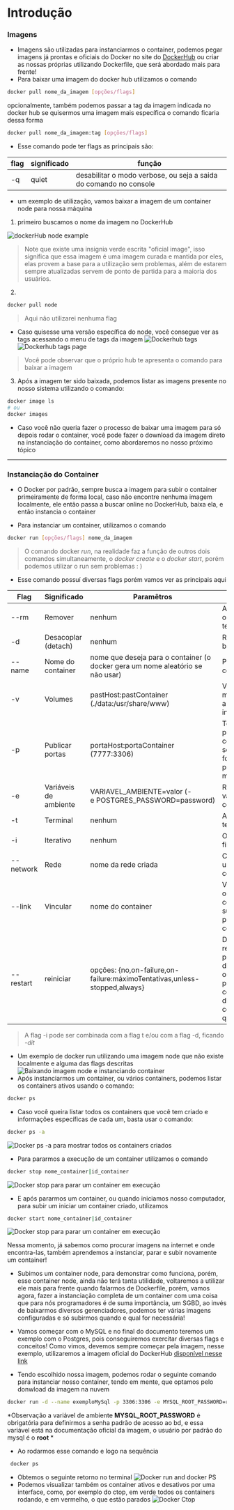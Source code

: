 # Introdução

### Imagens
- Imagens são utilizadas para instanciarmos o container, podemos pegar imagens já prontas e oficiais do Docker no site do [DockerHub](https://hub.docker.com) ou criar as nossas próprias utilizando Dockerfile, que será abordado mais para frente!
- Para baixar uma imagem do docker hub utilizamos o comando 
```bash
docker pull nome_da_imagem [opções/flags]
```
opcionalmente, também podemos passar a tag da imagem indicada no docker hub se quisermos uma imagem mais específica o comando ficaria dessa forma
```bash
docker pull nome_da_imagem:tag [opções/flags]
```
- Esse comando pode ter flags as principais são:

| flag | significado | função                                                            |
| ---- | ----------- | ----------------------------------------------------------------- |
| -q   | quiet       | desabilitar o modo verbose, ou seja a saida do comando no console |                                                            |

 - um exemplo de utilização, vamos baixar a imagem de um container node para nossa máquina
 
 1. primeiro buscamos o nome da imagem no DockerHub
 
 ![dockerHub node example](imgs/dockerhub.png)
 > Note que existe uma insignia verde escrita "oficial image", isso significa que essa imagem é uma imagem curada e mantida por eles, elas provem a base para a utilização sem problemas, além de estarem sempre atualizadas servem de ponto de partida para a maioria dos usuários.
 
 2. 
 
```bash
docker pull node 
```
> Aqui não utilizarei nenhuma flag

 - Caso quisesse uma versão específica do node, você consegue ver as tags acessando o menu de tags da imagem
 ![Dockerhub tags](imgs/dockerhub-tags.png)
 ![Dockerhub tags page](imgs/dockerhub-tags-page.png)
 > Você pode observar que o próprio hub te apresenta o comando para baixar a imagem
 
 3. Após a imagem ter sido baixada, podemos listar as imagens presente no nosso sistema utilizando o comando:
 ```bash
 docker image ls
 # ou
 docker images
 ```
 - Caso você não queria fazer o processo de baixar uma imagem para só depois rodar o container, você pode fazer o download da imagem direto na instanciação do container, como abordaremos no nosso próximo tópico
---

### Instanciação do Container
- O Docker por padrão, sempre busca a imagem para subir o container primeiramente de forma local, caso não encontre nenhuma imagem localmente, ele então passa a buscar online no DockerHub, baixa ela, e então instancia o container

- Para instanciar um container, utilizamos o comando
```bash
docker run [opções/flags] nome_da_imagem
```
>O comando docker *run*, na realidade faz a função de outros dois comandos simultaneamente, o *docker create* e o *docker start*, porém podemos utilizar o run sem problemas : )

- Esse comando possuí diversas flags porém vamos ver as principais aqui

| Flag      | Significado           | Paramêtros                                                                     | função                                                                                                                                                                                                                         |
| --------- | --------------------- | ------------------------------------------------------------------------------ | ------------------------------------------------------------------------------------------------------------------------------------------------------------------------------------------------------------------------------ |
| --rm      | Remover               | nenhum                                                                         | Automaticamente remove o container quando ele terminar/parar                                                                                                                                                                   |
| -d        | Desacoplar (detach)   | nenhum                                                                         | Roda o container em background e retorna o id                                                                                                                                                                                  |
| --name    | Nome do container     | nome que deseja para o container (o docker gera um nome aleatório se não usar) | Permite nomear o container que será criado                                                                                                                                                                                     |
| -v        | Volumes               | pastHost:pastContainer (./data:/usr/share/www)                                 | Vincula o ponto de montagem dos volumes, a pasta local com a pasta interna do container                                                                                                                                        |
| -p        | Publicar portas       | portaHost:portaContainer (7777:3306)                                           | Torna pública uma porta para o host, deixando o container acessível deve ser usado da seguinte forma  portaHost:portaContainer, mapeia portas                                                                                  |
| -e        | Variáveis de ambiente | VARIAVEL_AMBIENTE=valor  (-e POSTGRES_PASSWORD=password)                       | Responsável por setar variáveis de ambiente ao container                                                                                                                                                                       |
| -t        | Terminal              | nenhum                                                                         | Acopla um pseudo-terminal ao container                                                                                                                                                                                         |
| -i        | Iterativo             | nenhum                                                                         | O processo não vai ser finalizado até a conclusão                                                                                                                                                                              |
| --network | Rede                  | nome da rede criada                                                            | Conecta o container a uma rede específica de container                                                                                                                                                                         |
| --link    | Vincular              | nome do container                                                              | Vincula um container a outro ou outros containers, podendo substituir o ip nos projetos pelo nome do container                                                                                                                 |
| --restart | reiniciar             | opções:  {no,on-failure,on-failure:máximoTentativas,unless-stopped,always}     | Define a política para reiniciar o container, padrão é *no*, ou seja, o docker nunca vai reiniciar o container, as outras políticas definem a condição para que o docker reinicie o container baseado em quando ele parar/sair |

> A flag -i pode ser combinada com a flag t e/ou com a flag -d, ficando *-dit*

- Um exemplo de docker run utilizando uma imagem node que não existe localmente e alguma das flags descritas
![Baixando imagem node e instanciando container](imgs/docker-run-without-image.png)
- Após instanciarmos um container, ou vários containers, podemos listar os containers ativos usando o comando:
```bash
docker ps
```
- Caso você queira listar todos os containers que você tem criado e informações específicas de cada um, basta usar o comando:
```bash
docker ps -a
```
![Docker ps -a para mostrar todos os containers criados](imgs/docker-ps-a.png)
- Para pararmos a execução de um container utilizamos o comando
```bash
docker stop nome_container|id_container
```
![Docker stop para parar um container em execução](imgs/docker-stop-container.png)
- E após pararmos um container, ou quando iniciamos nosso computador, para subir um iniciar um container criado, utilizamos
```bash
docker start nome_container|id_container
```
![Docker stop para parar um container em execução](imgs/docker-start-container.png)

Nessa momento, já sabemos como procurar imagens na internet e onde encontra-las, também aprendemos a instanciar, parar e subir novamente um container!
- Subimos um container node, para demonstrar como funciona, porém, esse container node, ainda não terá tanta utilidade, voltaremos a utilizar ele mais para frente quando falarmos de Dockerfile, porém, vamos agora, fazer a instanciação completa de um container com uma coisa que para nós programadores é de suma importância, um SGBD, ao invés de baixarmos diversos gerenciadores, podemos ter várias imagens configuradas e só subirmos quando e qual for necessária!

- Vamos começar com o MySQL e no final do documento teremos um exemplo com o Postgres, pois conseguiremos exercitar diversas flags e conceitos!
Como vimos, devemos sempre começar pela imagem, nesse exemplo, utilizaremos a imagem oficial do DockerHub [disponível nesse link](https://hub.docker.com/_/mysql?tab=description)
- Tendo escolhido nossa imagem, podemos rodar o seguinte comando para instanciar nosso container, tendo em mente, que optamos pelo donwload da imagem na nuvem
```bash
docker run -d --name exemploMySql -p 3306:3306 -e MYSQL_ROOT_PASSWORD=root mysql:latest
```
*Observação a variável de ambiente **MYSQL_ROOT_PASSWORD** é obrigatória para definirmos a senha padrão de acesso ao bd, e essa variável está na documentação oficial da imagem, o usuário por padrão do mysql é o **root** * 
- Ao rodarmos esse comando e logo na sequência 
```bash
 docker ps
```
- Obtemos o seguinte retorno no terminal
![Docker run and docker PS](imgs/docker-run-mysql-ps-a.png)
- Podemos visualizar também os container ativos e desativos por uma interface, como, por exemplo do ctop, em verde todos os containers rodando, e em vermelho, o que estão parados
![Docker Ctop](imgs/ctop.png)
